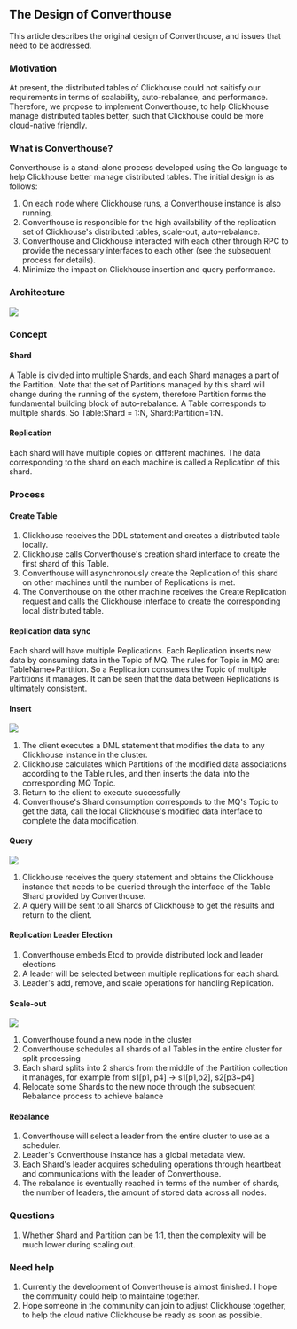 ## The Design of Converthouse
This article describes the original design of Converthouse, and issues that need to be addressed.

### Motivation
At present, the distributed tables of Clickhouse could not saitisfy our requirements in terms of scalability, auto-rebalance, and performance. Therefore, we propose to implement Converthouse, to help Clickhouse manage distributed tables better, such that Clickhouse could be more cloud-native friendly.

### What is Converthouse?
Converthouse is a stand-alone process developed using the Go language to help Clickhouse better manage distributed tables. The initial design is as follows:
1. On each node where Clickhouse runs, a Converthouse instance is also running.
2. Converthouse is responsible for the high availability of the replication set of Clickhouse's distributed tables, scale-out, auto-rebalance.
3. Converthouse and Clickhouse interacted with each other through RPC to provide the necessary interfaces to each other (see the subsequent process for details).
4. Minimize the impact on Clickhouse insertion and query performance.

### Architecture
![](./imgs/arch.png)

### Concept
#### Shard
A Table is divided into multiple Shards, and each Shard manages a part of the Partition. Note that the set of Partitions managed by this shard will change during the running of the system, therefore Partition forms the fundamental building block of auto-rebalance. A Table corresponds to multiple shards. So Table:Shard = 1:N, Shard:Partition=1:N. 

#### Replication
Each shard will have multiple copies on different machines. The data corresponding to the shard on each machine is called a Replication of this shard.


### Process
#### Create Table
1. Clickhouse receives the DDL statement and creates a distributed table locally.
2. Clickhouse calls Converthouse's creation shard interface to create the first shard of this Table.
3. Converthouse will asynchronously create the Replication of this shard on other machines until the number of Replications is met.
4. The Converthouse on the other machine receives the Create Replication request and calls the Clickhouse interface to create the corresponding local distributed table.

#### Replication data sync
Each shard will have multiple Replications. Each Replication inserts new data by consuming data in the Topic of MQ. The rules for Topic in MQ are: TableName+Partition. So a Replication consumes the Topic of multiple Partitions it manages. It can be seen that the data between Replications is ultimately consistent.

#### Insert
![](./imgs/insert_flow.png)

1. The client executes a DML statement that modifies the data to any Clickhouse instance in the cluster.
2. Clickhouse calculates which Partitions of the modified data associations according to the Table rules, and then inserts the data into the corresponding MQ Topic.
3. Return to the client to execute successfully
3. Converthouse's Shard consumption corresponds to the MQ's Topic to get the data, call the local Clickhouse's modified data interface to complete the data modification.

#### Query
![](./imgs/query_flow.png)

1. Clickhouse receives the query statement and obtains the Clickhouse instance that needs to be queried through the interface of the Table Shard provided by Converthouse.
2. A query will be sent to all Shards of Clickhouse to get the results and return to the client.

#### Replication Leader Election 
1. Converthouse embeds Etcd to provide distributed lock and leader elections
2. A leader will be selected between multiple replications for each shard.
3. Leader's add, remove, and scale operations for handling Replication.

#### Scale-out
![](./imgs/scale.png)

1. Converthouse found a new node in the cluster
2. Converthouse schedules all shards of all Tables in the entire cluster for split processing
3. Each shard splits into 2 shards from the middle of the Partition collection it manages, for example from s1[p1, p4] -> s1[p1,p2], s2[p3~p4]
4. Relocate some Shards to the new node through the subsequent Rebalance process to achieve balance

#### Rebalance
1. Converthouse will select a leader from the entire cluster to use as a scheduler.
2. Leader's Converthouse instance has a global metadata view.
3. Each Shard's leader acquires scheduling operations through heartbeat and communications with the leader of Converthouse.
4. The rebalance is eventually reached in terms of the number of shards, the number of leaders, the amount of stored data across all nodes.

### Questions
1. Whether Shard and Partition can be 1:1, then the complexity will be much lower during scaling out.

### Need help
1. Currently the development of Converthouse is almost finished. I hope the community could help to maintaine together.
2. Hope someone in the community can join to adjust Clickhouse together, to help the cloud native Clickhouse be ready as soon as possible.
